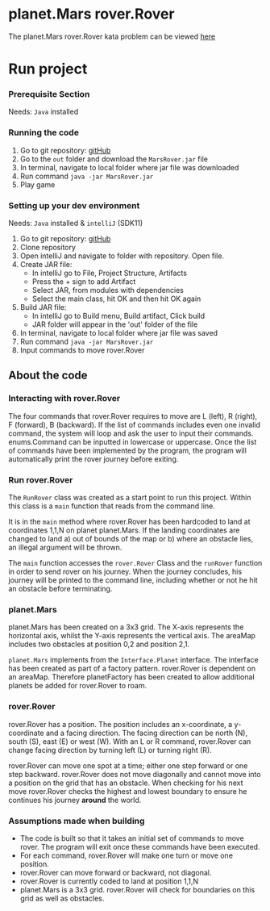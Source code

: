 # planet.Mars rover.Rover
The planet.Mars rover.Rover kata problem can be viewed [here](https://github.com/MYOB-Technology/General_Developer/blob/master/katas/kata-mars-rover/kata-mars-rover.md)

# Run project

### Prerequisite Section
Needs: `Java` installed

### Running the code
1. Go to git repository: [gitHub](https://github.com/fionatolliday/mars-rover)
2. Go to the `out` folder and download the `MarsRover.jar` file
3. In terminal, navigate to local folder where jar file was downloaded
4. Run command `java -jar MarsRover.jar`
5. Play game

### Setting up your dev environment
Needs: `Java` installed & `intelliJ` (SDK11)

1. Go to git repository: [gitHub](https://github.com/fionatolliday/mars-rover)
2. Clone repository
3. Open intelliJ and navigate to folder with repository. Open file.
4. Create JAR file:
    * In intelliJ go to File, Project Structure, Artifacts
    * Press the + sign to add Artifact
    * Select JAR, from modules with dependencies
    * Select the main class, hit OK and then hit OK again
5. Build JAR file:
    * In intelliJ go to Build menu, Build artifact, Click build
    * JAR folder will appear in the 'out' folder of the file
6. In terminal, navigate to local folder where jar file was saved
7. Run command `java -jar MarsRover.jar`
8. Input commands to move rover.Rover


## About the code

### Interacting with rover.Rover
The four commands that rover.Rover requires to move are L (left), R (right), F (forward), B (backward).
If the list of commands includes even one invalid command, the system will loop and ask the user to
input their commands.
enums.Command can be inputted in lowercase or uppercase.
Once the list of commands have been implemented by the program, the program will automatically print
the rover journey before exiting.

### Run rover.Rover
The `RunRover` class was created as a start point to run this project.
Within this class is a `main` function that reads from the command line.

It is in the `main` method where rover.Rover has been hardcoded to land at coordinates 1,1,N on planet planet.Mars.
If the landing coordinates are changed to land a) out of bounds of the map or b) where an obstacle
lies, an illegal argument will be thrown.


The `main` function accesses the `rover.Rover` Class and the `runRover` function in order to send rover on his
journey.  When the journey concludes, his journey will be printed to the
command line, including whether or not he hit an obstacle before terminating.

### planet.Mars
planet.Mars has been created on a 3x3 grid.
The X-axis represents the horizontal axis, whilst the Y-axis represents the vertical axis.
The areaMap includes two obstacles at position 0,2 and position 2,1.

`planet.Mars` implements from the `Interface.Planet` interface.  The interface has been created as part of a factory
pattern.  rover.Rover is dependent on an areaMap.  Therefore planetFactory has been created to allow
additional planets be added for rover.Rover to roam.

### rover.Rover
rover.Rover has a position.  The position includes an x-coordinate, a y-coordinate and a facing direction.
The facing direction can be north (N), south (S), east (E) or west (W).
With an L or R command, rover.Rover can change facing direction by turning left (L) or turning right (R).

rover.Rover can move one spot at a time; either one step forward or one step backward.
rover.Rover does not move diagonally and cannot move into a position on the grid that has an obstacle.
When checking for his next move rover.Rover checks the highest and lowest boundary to ensure he continues
his journey **around** the world.


### Assumptions made when building
* The code is built so that it takes an initial set of commands to move rover.  The program will
exit once these commands have been executed.
* For each command, rover.Rover will make one turn or move one position.
* rover.Rover can move forward or backward, not diagonal.
* rover.Rover is currently coded to land at position 1,1,N
* planet.Mars is a 3x3 grid. rover.Rover will check for boundaries on this grid as well as obstacles.


